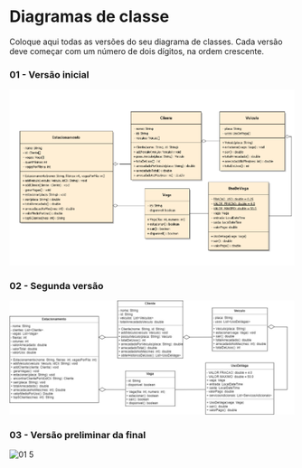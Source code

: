 # Diagramas de classe
Coloque aqui todas as versões do seu diagrama de classes. Cada versão deve começar com um número de dois dígitos, na ordem crescente.

### 01 - Versão inicial
![Diagrama de classes](00.png "Diagrama de classes")

### 02 - Segunda versão
![Diagrama de classes](01.jpg "Diagrama de classes")

### 03 - Versão preliminar da final
![01 5](https://github.com/DisciplinasProgramacao/projeto3-fake-natty-s/assets/138057342/7c10a2bc-25f4-4b4c-bd29-f5b1c38dbce7)

